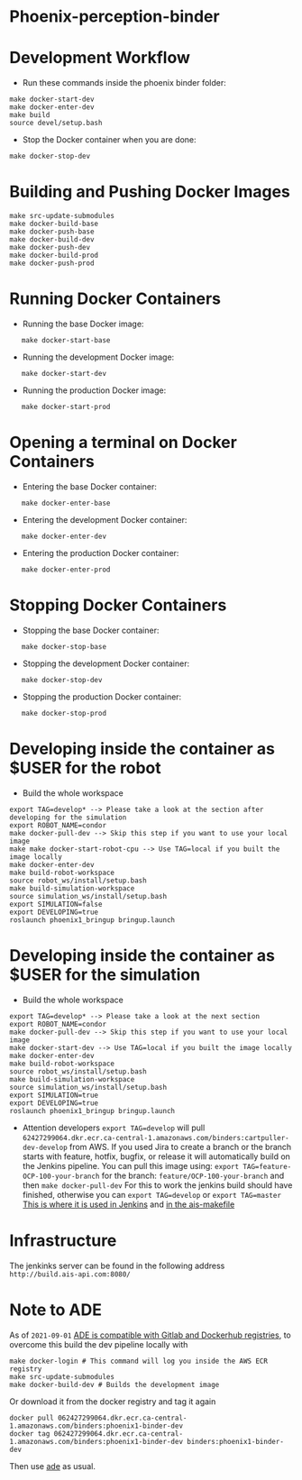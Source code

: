 # Phoenix-perception-binder
# Development Workflow
- Run these commands inside the phoenix binder folder:
```
make docker-start-dev
make docker-enter-dev
make build
source devel/setup.bash
```
- Stop the Docker container when you are done:
```
make docker-stop-dev
```

# Building and Pushing Docker Images

```
make src-update-submodules
make docker-build-base
make docker-push-base
make docker-build-dev
make docker-push-dev
make docker-build-prod
make docker-push-prod
```

# Running Docker Containers

- Running the base Docker image:
```
   make docker-start-base
```
- Running the development Docker image:
```
   make docker-start-dev
```
- Running the production Docker image:
```
   make docker-start-prod
```

# Opening a terminal on Docker Containers

- Entering the base Docker container:
```
   make docker-enter-base
```
- Entering the development Docker container:
```
   make docker-enter-dev
```
- Entering the production Docker container:
```
   make docker-enter-prod
```

# Stopping Docker Containers

- Stopping the base Docker container:
```
   make docker-stop-base
```
- Stopping the development Docker container:
```
   make docker-stop-dev
```
- Stopping the production Docker container:
```
   make docker-stop-prod
```

# Developing inside the container as $USER for the robot
- Build the whole workspace
```
export TAG=develop* --> Please take a look at the section after developing for the simulation
export ROBOT_NAME=condor
make docker-pull-dev --> Skip this step if you want to use your local image
make make docker-start-robot-cpu --> Use TAG=local if you built the image locally
make docker-enter-dev
make build-robot-workspace
source robot_ws/install/setup.bash
make build-simulation-workspace
source simulation_ws/install/setup.bash
export SIMULATION=false
export DEVELOPING=true
roslaunch phoenix1_bringup bringup.launch
```

# Developing inside the container as $USER for the simulation
- Build the whole workspace
```
export TAG=develop* --> Please take a look at the next section
export ROBOT_NAME=condor
make docker-pull-dev --> Skip this step if you want to use your local image
make docker-start-dev --> Use TAG=local if you built the image locally
make docker-enter-dev
make build-robot-workspace
source robot_ws/install/setup.bash
make build-simulation-workspace
source simulation_ws/install/setup.bash
export SIMULATION=true
export DEVELOPING=true
roslaunch phoenix1_bringup bringup.launch

```
-  Attention developers
```export TAG=develop``` will pull ```62427299064.dkr.ecr.ca-central-1.amazonaws.com/binders:cartpuller-dev-develop``` from AWS. If you used Jira to create a branch or the branch starts with feature, hotfix, bugfix, or release it will automatically build on the Jenkins pipeline. You can pull this image using: ```export TAG=feature-OCP-100-your-branch``` for the branch: ```feature/OCP-100-your-branch``` and then ```make docker-pull-dev```
For this to work the jenkins build should have finished, otherwise you can `export TAG=develop` or `export TAG=master`
[This is where it is used in Jenkins](https://bitbucket.org/ais_admin/cartpuller-binder/src/2591da86a867c2618c2454da26b7cc4eee9bd9a1/binder/jenkins/Jenkinsfile#lines-25) and [in the ais-makefile](https://bitbucket.org/ais_admin/ais-makefile/src/becabc1dd7adb917727dcb543dfd9e9a70a7f212/Makefile#lines-165)

# Infrastructure
The jenkinks server can be found in the following address `http://build.ais-api.com:8080/`

# Note to ADE
As of `2021-09-01` [ADE is compatible with Gitlab and Dockerhub registries](https://gitlab.com/ApexAI/ade-cli/-/blob/master/ade_cli/credentials.py#L90-100), to overcome this build the dev pipeline locally with
```
make docker-login # This command will log you inside the AWS ECR registry
make src-update-submodules
make docker-build-dev # Builds the development image
```
Or download it from the docker registry and tag it again
```
docker pull 062427299064.dkr.ecr.ca-central-1.amazonaws.com/binders:phoenix1-binder-dev
docker tag 062427299064.dkr.ecr.ca-central-1.amazonaws.com/binders:phoenix1-binder-dev binders:phoenix1-binder-dev
```

Then use [ade](https://ade-cli.readthedocs.io/en/latest/#) as usual.  
